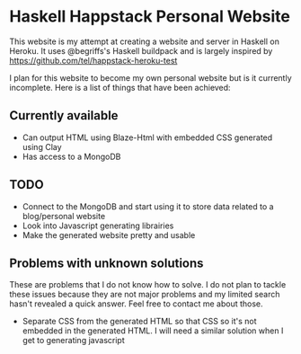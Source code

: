 # Haskell Happstack Personal Website
This website is my attempt at creating a website and server in Haskell on Heroku. It uses @begriffs's Haskell buildpack and is largely inspired by https://github.com/tel/happstack-heroku-test

I plan for this website to become my own personal website but is it currently incomplete. Here is a list of things that have been achieved:

## Currently available

- Can output HTML using Blaze-Html with embedded CSS generated using Clay
- Has access to a MongoDB

## TODO

- Connect to the MongoDB and start using it to store data related to a blog/personal website
- Look into Javascript generating librairies
- Make the generated website pretty and usable

## Problems with unknown solutions

These are problems that I do not know how to solve. I do not plan to tackle these issues because they are not major problems and my limited search hasn't revealed a quick answer. Feel free to contact me about those.

- Separate CSS from the generated HTML so that CSS so it's not embedded in the generated HTML. I will need a similar solution when I get to generating javascript